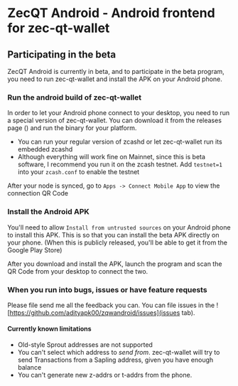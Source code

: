 # ZecQT Android - Android frontend for zec-qt-wallet

## Participating in the beta
ZecQT Android is currently in beta, and to participate in the beta program, you need to run zec-qt-wallet and install the APK on your Android phone.

### Run the android build of zec-qt-wallet
In order to let your Android phone connect to your desktop, you need to run a special version of zec-qt-wallet. You can download it from the releases page () and run the binary for your platform.

* You can run your regular version of zcashd or let zec-qt-wallet run its embedded zcashd
* Although everything will work fine on Mainnet, since this is beta software, I recommend you run it on the zcash testnet. Add `testnet=1` into your `zcash.conf` to enable the testnet

After your node is synced, go to `Apps -> Connect Mobile App` to view the connection QR Code

### Install the Android APK
You'll need to allow `Install from untrusted sources` on your Android phone to install this APK. This is so that you can install the beta APK directly on your phone. (When this is publicly released, you'll be able to get it from the Google Play Store)

After you download and install the APK, launch the program and scan the QR Code from your desktop to connect the two. 

### When you run into bugs, issues or have feature requests
Please file send me all the feedback you can. You can file issues in the ![https://github.com/adityapk00/zqwandroid/issues](issues tab). 

#### Currently known limitations
* Old-style Sprout addresses are not supported
* You can't select which address to _send from_. zec-qt-wallet will try to send Transactions from a Sapling address, given you have enough balance
* You can't generate new z-addrs or t-addrs from the phone. 


